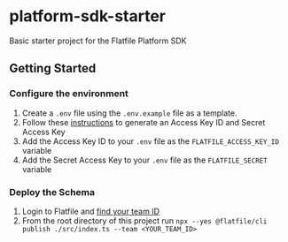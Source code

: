 # platform-sdk-starter
Basic starter project for the Flatfile Platform SDK

## Getting Started

### Configure the environment
1. Create a `.env` file using the `.env.example` file as a template.
2. Follow these [instructions](https://support.flatfile.com/hc/en-us/articles/4406299638932-How-can-I-create-API-Keys-) to generate an Access Key ID and Secret Access Key
3. Add the Access Key ID to your `.env` file as the `FLATFILE_ACCESS_KEY_ID` variable
4. Add the Secret Access Key to your `.env` file as the `FLATFILE_SECRET` variable

### Deploy the Schema
1. Login to Flatfile and [find your team ID](https://support.flatfile.com/hc/en-us/articles/6097149079188-Where-is-my-TeamID-What-other-IDs-do-I-need-to-know-)
2. From the root directory of this project run `npx --yes @flatfile/cli publish ./src/index.ts --team <YOUR_TEAM_ID>`
